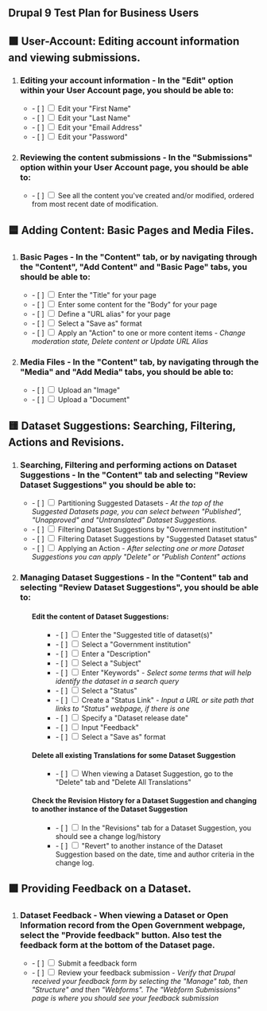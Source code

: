 <article class="markdown-body entry-content container-lg" itemprop="text">

<h1 tabindex="-1" dir="auto">
Drupal 9 Test Plan for Business Users
</h1>

<h2 tabindex="-1" dir="auto">
🟩 User-Account: Editing account information and viewing submissions. 
</h2>

<ol>
<li class="task-list-item">
  <h3>Editing your account information - In the "Edit" option within your User Account page, you should be able to:</h3>
  <ul>
    <li>
    - [ ]
    <input type="checkbox" class="task-list-item-checkbox">
    Edit your "First Name"
    </li>
    <li>
    - [ ]
    <input type="checkbox" class="task-list-item-checkbox">
    Edit your "Last Name"
    </li>
    <li>
    - [ ]
    <input type="checkbox" class="task-list-item-checkbox">
    Edit your "Email Address"
    </li>
    <li>
    - [ ]
    <input type="checkbox" class="task-list-item-checkbox">
    Edit your "Password"
    </li>
    
  </ul>
</li>
<li>
  <h3>Reviewing the content submissions - In the "Submissions" option within your User Account page, you should be able to:</h3>
  <ul>
    <li>
      - [ ]
      <input type="checkbox" class="task-list-item-checkbox">
      See all the content you've created and/or modified, ordered from most recent date of modification.
    </li>
  </ul>
</li>
</ol>


<h2 tabindex="-1" dir="auto">
🟦 Adding Content: Basic Pages and Media Files.
</h2>
<ol>
  
  <li>
    <h3>Basic Pages - In the "Content" tab, or by navigating through the "Content", "Add Content" and "Basic Page" tabs, you should be able to:</h3> 
    <ul>
      <li>
      - [ ]
      <input type="checkbox" class="task-list-item-checkbox">
      Enter the "Title" for your page
      </li>
      <li>
      - [ ]
      <input type="checkbox" class="task-list-item-checkbox">
      Enter some content for the "Body" for your page
      </li>
      <li>
      - [ ]
      <input type="checkbox" class="task-list-item-checkbox">
      Define a "URL alias" for your page
      </li>
      <li>
      - [ ]
      <input type="checkbox" class="task-list-item-checkbox">
      Select a "Save as" format
      </li>
      <li>
      - [ ]
      <input type="checkbox" class="task-list-item-checkbox">
      Apply an "Action" to one or more content items - <i>Change moderation state, Delete content or Update URL Alias</i>
      </li>
    </ul>
  </li>
  
  <li>
    <h3>Media Files - In the "Content" tab, by navigating through the "Media" and "Add Media" tabs, you should be able to:</h3>
    <ul>
      <li>
      - [ ]
      <input type="checkbox" class="task-list-item-checkbox">
      Upload an "Image"
    </li>
      <li>
      - [ ]
      <input type="checkbox" class="task-list-item-checkbox">
      Upload a "Document"
    </li>
    </ul>
  </li>
</ol>

<h2>🟨 Dataset Suggestions: Searching, Filtering, Actions and Revisions.</h2>
<ol>
  
  <li>
    <h3>Searching, Filtering and performing actions on Dataset Suggestions - In the "Content" tab and selecting "Review Dataset Suggestions" you should be able to:</h3>
    <ul>
      <li>
      - [ ]
      <input type="checkbox" class="task-list-item-checkbox">
      Partitioning Suggested Datasets - <i>At the top of the Suggested Datasets page, you can select between "Published", "Unapproved" and "Untranslated" Dataset Suggestions. </i>
      </li>
      <li>
      - [ ]
      <input type="checkbox" class="task-list-item-checkbox">
      Filtering Dataset Suggestions by "Government institution"
      </li>
      <li>
      - [ ]
      <input type="checkbox" class="task-list-item-checkbox">
      Filtering Dataset Suggestions by "Suggested Dataset status"
      </li>
      <li>
      - [ ]
      <input type="checkbox" class="task-list-item-checkbox">
      Applying an Action - <i>After selecting one or more Dataset Suggestions you can apply "Delete" or "Publish Content" actions</i>
      </li>
    </ul>
  </li>

  <li>
    <h3>Managing Dataset Suggestions - In the "Content" tab and selecting "Review Dataset Suggestions", you should be able to:</h3>
  </li>
  <ol>
    <h4><b>Edit the content of Dataset Suggestions:</b></h4>
    <ol>
      <ul>
      <li>
      - [ ]
      <input type="checkbox" class="task-list-item-checkbox">
      Enter the "Suggested title of dataset(s)"
      </li>
      <li>
      - [ ]
      <input type="checkbox" class="task-list-item-checkbox">
      Select a "Government institution"
      </li>
      <li>
      - [ ]
      <input type="checkbox" class="task-list-item-checkbox">
      Enter a "Description"
      </li>
      <li>
      - [ ]
      <input type="checkbox" class="task-list-item-checkbox">
      Select a "Subject"
      </li>
      <li>
      - [ ]
      <input type="checkbox" class="task-list-item-checkbox">
      Enter "Keywords" - <i>Select some terms that will help identify the dataset in a search query</i>
      </li>
      <li>
      - [ ]
      <input type="checkbox" class="task-list-item-checkbox">
      Select a "Status"
      </li>
      <li>
      - [ ]
      <input type="checkbox" class="task-list-item-checkbox">
      Create a "Status Link" - <i>Input a URL or site path that links to "Status" webpage, if there is one</i>
      </li>
      <li>
      - [ ]
      <input type="checkbox" class="task-list-item-checkbox">
      Specify a "Dataset release date"
      </li>
      <li>
      - [ ]
      <input type="checkbox" class="task-list-item-checkbox">
      Input "Feedback"
      </li>
      <li>
      - [ ]
      <input type="checkbox" class="task-list-item-checkbox">
      Select a "Save as" format
      </li>
    </ul>
    </ol>
  </ol>

  <ol>
    <h4><b>Delete all existing Translations for some Dataset Suggestion</b></h4>
    <ol>
      <ul>
      <li>
      - [ ]
      <input type="checkbox" class="task-list-item-checkbox">
      When viewing a Dataset Suggestion, go to the "Delete" tab and "Delete All Translations"</i>
      </li>
    </ul>
    </ol>
  </ol>

  <ol>
    <h4><b>Check the Revision History for a Dataset Suggestion and changing to another instance of the Dataset Suggestion</b></h4>
    <ol>
      <ul>
      <li>
      - [ ]
      <input type="checkbox" class="task-list-item-checkbox">
      In the "Revisions" tab for a Dataset Suggestion, you should see a change log/history
      </li>
      <li>
      - [ ]
      <input type="checkbox" class="task-list-item-checkbox">
      "Revert" to another instance of the Dataset Suggestion based on the date, time and author criteria in the change log.
      </li>
    </ul>
    </ol>
  </ol>
</ol>

<h2>🟪 Providing Feedback on a Dataset.</h2>
  <ol>
    <li>
      <h3>Dataset Feedback - When viewing a Dataset or Open Information record from the Open Government webpage, select the "Provide feedback" button. Also test the feedback form at the bottom of the Dataset page.</h3>
    </li>
    <ul>
      <li>
      - [ ]
      <input type="checkbox" class="task-list-item-checkbox">
      Submit a feedback form
      </li>
      <li>
      - [ ]
      <input type="checkbox" class="task-list-item-checkbox">
      Review your feedback submission - <i>Verify that Drupal received your feedback form by selecting the "Manage" tab, then "Structure" and then "Webforms". The "Webform Submissions" page is where you should see your feedback submission</i>
      </li>
    </ul>
  </ol>
